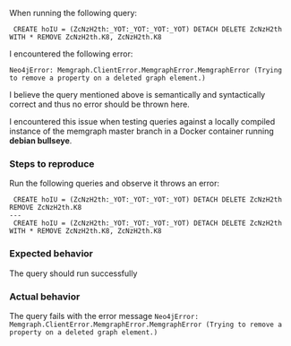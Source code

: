 When running the following query:
```cypher
 CREATE hoIU = (ZcNzH2th:_YOT:_YOT:_YOT:_YOT) DETACH DELETE ZcNzH2th WITH * REMOVE ZcNzH2th.K8, ZcNzH2th.K8 
```

I encountered the following error:
```
Neo4jError: Memgraph.ClientError.MemgraphError.MemgraphError (Trying to remove a property on a deleted graph element.)
```

I believe the query mentioned above is semantically and syntactically correct and thus no error should be thrown here.

I encountered this issue when testing queries against a locally compiled instance of the memgraph master branch in a Docker container running **debian bullseye**.

### Steps to reproduce
Run the following queries and observe it throws an error:
```cypher
 CREATE hoIU = (ZcNzH2th:_YOT:_YOT:_YOT:_YOT) DETACH DELETE ZcNzH2th REMOVE ZcNzH2th.K8 
---
 CREATE hoIU = (ZcNzH2th:_YOT:_YOT:_YOT:_YOT) DETACH DELETE ZcNzH2th WITH * REMOVE ZcNzH2th.K8, ZcNzH2th.K8 
```

### Expected behavior
The query should run successfully

### Actual behavior
The query fails with the error message `Neo4jError: Memgraph.ClientError.MemgraphError.MemgraphError (Trying to remove a property on a deleted graph element.)`